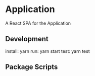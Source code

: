 # Application

A React SPA for the Application

## Development

install: yarn
run: yarn start
test: yarn test

## Package Scripts
